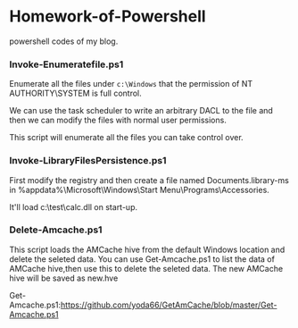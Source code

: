 # Homework-of-Powershell
powershell codes of my blog.

### Invoke-Enumeratefile.ps1

Enumerate all the files under `c:\Windows` that the permission of NT AUTHORITY\SYSTEM is full control.

We can use the task scheduler to write an arbitrary DACL to the file and then we can modify the files with normal user permissions.

This script will enumerate all the files you can take control over.

### Invoke-LibraryFilesPersistence.ps1

First modify the registry and then create a file named Documents.library-ms in %appdata%\Microsoft\Windows\Start Menu\Programs\Accessories.

It'll load c:\test\calc.dll on start-up.

### Delete-Amcache.ps1

This script loads the AMCache hive from the default Windows location and delete the seleted data.
You can use Get-Amcache.ps1 to list the data of AMCache hive,then use this to delete the seleted data.
The new AMCache hive will be saved as new.hve

Get-Amcache.ps1:https://github.com/yoda66/GetAmCache/blob/master/Get-Amcache.ps1


